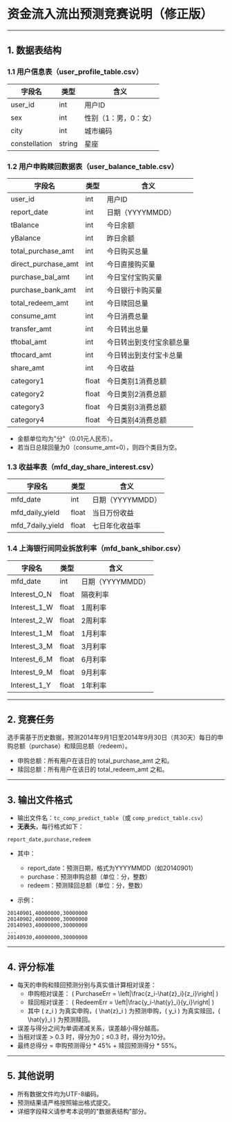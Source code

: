 # 资金流入流出预测竞赛说明（修正版）

---

## 1. 数据表结构

### 1.1 用户信息表（user_profile_table.csv）
| 字段名        | 类型    | 含义         |
|---------------|---------|--------------|
| user_id       | int     | 用户ID       |
| sex           | int     | 性别（1：男，0：女）|
| city          | int     | 城市编码     |
| constellation | string  | 星座         |

### 1.2 用户申购赎回数据表（user_balance_table.csv）
| 字段名               | 类型    | 含义                     |
|----------------------|---------|--------------------------|
| user_id              | int     | 用户ID                   |
| report_date          | int     | 日期（YYYYMMDD）         |
| tBalance             | int     | 今日余额                 |
| yBalance             | int     | 昨日余额                 |
| total_purchase_amt   | int     | 今日购买总量             |
| direct_purchase_amt  | int     | 今日直接购买量           |
| purchase_bal_amt     | int     | 今日宝付宝购买量         |
| purchase_bank_amt    | int     | 今日银行卡购买量         |
| total_redeem_amt     | int     | 今日赎回总量             |
| consume_amt          | int     | 今日消费总量             |
| transfer_amt         | int     | 今日转出总量             |
| tftobal_amt          | int     | 今日转出到支付宝余额总量 |
| tftocard_amt         | int     | 今日转出到支付宝卡总量   |
| share_amt            | int     | 今日收益                 |
| category1            | float   | 今日类别1消费总额        |
| category2            | float   | 今日类别2消费总额        |
| category3            | float   | 今日类别3消费总额        |
| category4            | float   | 今日类别4消费总额        |

- 金额单位均为"分"（0.01元人民币）。
- 若当日总赎回量为0（consume_amt=0），则四个类目为空。

### 1.3 收益率表（mfd_day_share_interest.csv）
| 字段名           | 类型    | 含义           |
|------------------|---------|----------------|
| mfd_date         | int     | 日期（YYYYMMDD）|
| mfd_daily_yield  | float   | 当日万份收益    |
| mfd_7daily_yield | float   | 七日年化收益率  |

### 1.4 上海银行间同业拆放利率（mfd_bank_shibor.csv）
| 字段名           | 类型    | 含义           |
|------------------|---------|----------------|
| mfd_date         | int     | 日期（YYYYMMDD）|
| Interest_O_N     | float   | 隔夜利率       |
| Interest_1_W     | float   | 1周利率        |
| Interest_2_W     | float   | 2周利率        |
| Interest_1_M     | float   | 1月利率        |
| Interest_3_M     | float   | 3月利率        |
| Interest_6_M     | float   | 6月利率        |
| Interest_9_M     | float   | 9月利率        |
| Interest_1_Y     | float   | 1年利率        |

---

## 2. 竞赛任务

选手需基于历史数据，预测2014年9月1日至2014年9月30日（共30天）每日的申购总额（purchase）和赎回总额（redeem）。

- 申购总额：所有用户在该日的 total_purchase_amt 之和。
- 赎回总额：所有用户在该日的 total_redeem_amt 之和。

---

## 3. 输出文件格式

- 输出文件名：`tc_comp_predict_table`（或 `comp_predict_table.csv`）
- **无表头**，每行格式如下：

```
report_date,purchase,redeem
```

- 其中：
    - report_date：预测日期，格式为YYYYMMDD（如20140901）
    - purchase：预测申购总额（单位：分，整数）
    - redeem：预测赎回总额（单位：分，整数）

- 示例：
```
20140901,40000000,30000000
20140902,40000000,30000000
20140903,40000000,30000000
...
20140930,40000000,30000000
```

---

## 4. 评分标准

- 每天的申购和赎回预测分别与真实值计算相对误差：
    - 申购相对误差：
      \( PurchaseErr = \left|\frac{z_i-\hat{z}_i}{z_i}\right| \)
    - 赎回相对误差：
      \( RedeemErr = \left|\frac{y_i-\hat{y}_i}{y_i}\right| \)
    - 其中 \( z_i \) 为真实申购，\( \hat{z}_i \) 为预测申购，\( y_i \) 为真实赎回，\( \hat{y}_i \) 为预测赎回。
- 误差与得分之间为单调递减关系，误差越小得分越高。
- 当相对误差 > 0.3 时，得分为0；≤0.3 时，得分为10分。
- 最终总得分 = 申购预测得分 * 45% + 赎回预测得分 * 55%。

---

## 5. 其他说明

- 所有数据文件均为UTF-8编码。
- 预测结果请严格按照输出格式提交。
- 详细字段释义请参考本说明的"数据表结构"部分。 